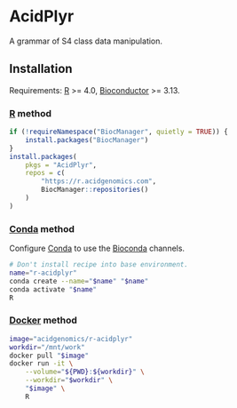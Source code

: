 # AcidPlyr

A grammar of S4 class data manipulation. 

## Installation

Requirements: [R][] >= 4.0, [Bioconductor][] >= 3.13.

### [R][] method

```r
if (!requireNamespace("BiocManager", quietly = TRUE)) {
    install.packages("BiocManager")
}
install.packages(
    pkgs = "AcidPlyr",
    repos = c(
        "https://r.acidgenomics.com",
        BiocManager::repositories()
    )
)
```

### [Conda][] method

Configure [Conda][] to use the [Bioconda][] channels.

```sh
# Don't install recipe into base environment.
name="r-acidplyr"
conda create --name="$name" "$name"
conda activate "$name"
R
```

### [Docker][] method

```sh
image="acidgenomics/r-acidplyr"
workdir="/mnt/work"
docker pull "$image"
docker run -it \
    --volume="${PWD}:${workdir}" \
    --workdir="$workdir" \
    "$image" \
    R
```

[bioconda]: https://bioconda.github.io/
[bioconductor]: https://bioconductor.org/
[conda]: https://conda.io/
[docker]: https://www.docker.com/
[r]: https://www.r-project.org/
